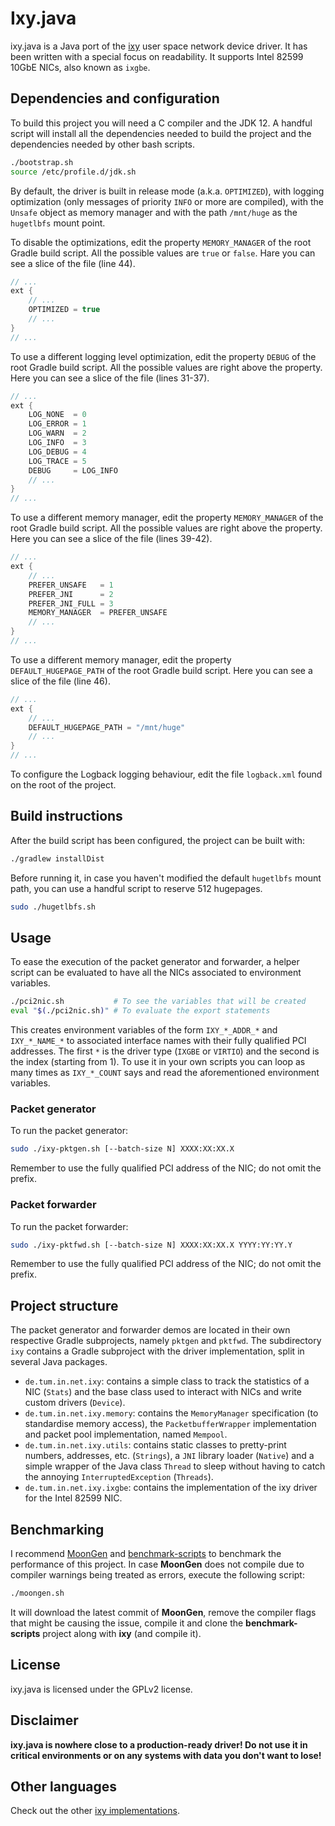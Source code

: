 # Ixy.java

ixy.java is a Java port of the [ixy](https://github.com/emmericp/ixy) user space network device driver.
It has been written with a special focus on readability.
It supports Intel 82599 10GbE NICs, also known as `ixgbe`.

## Dependencies and configuration

To build this project you will need a C compiler and the JDK 12.
A handful script will install all the dependencies needed to build the project and the dependencies needed by other bash scripts.

```bash
./bootstrap.sh
source /etc/profile.d/jdk.sh
```

By default, the driver is built in release mode (a.k.a. `OPTIMIZED`), with logging optimization (only messages of priority `INFO` or more are compiled), with the `Unsafe` object as memory manager and with the path `/mnt/huge` as the `hugetlbfs` mount point.

To disable the optimizations, edit the property `MEMORY_MANAGER` of the root Gradle build script.
All the possible values are `true` or `false`.
Hare you can see a slice of the file (line 44).
```groovy
// ...
ext {
	// ...
	OPTIMIZED = true
	// ...
}
// ...
```

To use a different logging level optimization, edit the property `DEBUG` of the root Gradle build script.
All the possible values are right above the property.
Here you can see a slice of the file (lines 31-37).
```groovy
// ...
ext {
	LOG_NONE  = 0
	LOG_ERROR = 1
	LOG_WARN  = 2
	LOG_INFO  = 3
	LOG_DEBUG = 4
	LOG_TRACE = 5
	DEBUG     = LOG_INFO
	// ...
}
// ...
```

To use a different memory manager, edit the property `MEMORY_MANAGER` of the root Gradle build script.
All the possible values are right above the property.
Here you can see a slice of the file (lines 39-42).
```groovy
// ...
ext {
	// ...
	PREFER_UNSAFE   = 1
	PREFER_JNI      = 2
	PREFER_JNI_FULL = 3
	MEMORY_MANAGER  = PREFER_UNSAFE
	// ...
}
// ...
```

To use a different memory manager, edit the property `DEFAULT_HUGEPAGE_PATH` of the root Gradle build script.
Here you can see a slice of the file (line 46).
```groovy
// ...
ext {
	// ...
	DEFAULT_HUGEPAGE_PATH = "/mnt/huge"
	// ...
}
// ...
```

To configure the Logback logging behaviour, edit the file `logback.xml` found on the root of the project.

## Build instructions

After the build script has been configured, the project can be built with:
```bash
./gradlew installDist
```

Before running it, in case you haven't modified the default `hugetlbfs` mount path, you can use a handful script to reserve 512 hugepages.
```bash
sudo ./hugetlbfs.sh
```

## Usage

To ease the execution of the packet generator and forwarder, a helper script can be evaluated to have all the NICs associated to environment variables.
```bash
./pci2nic.sh           # To see the variables that will be created
eval "$(./pci2nic.sh)" # To evaluate the export statements
```

This creates environment variables of the form `IXY_*_ADDR_*` and `IXY_*_NAME_*` to associated interface names with their fully qualified PCI addresses.
The first `*` is the driver type (`IXGBE` or `VIRTIO`) and the second is the index (starting from 1).
To use it in your own scripts you can loop as many times as `IXY_*_COUNT` says and read the aforementioned environment variables.

### Packet generator

To run the packet generator:
```bash
sudo ./ixy-pktgen.sh [--batch-size N] XXXX:XX:XX.X
```

Remember to use the fully qualified PCI address of the NIC; do not omit the prefix.

### Packet forwarder

To run the packet forwarder:
```bash
sudo ./ixy-pktfwd.sh [--batch-size N] XXXX:XX:XX.X YYYY:YY:YY.Y
```

Remember to use the fully qualified PCI address of the NIC; do not omit the prefix.

## Project structure

The packet generator and forwarder demos are located in their own respective Gradle subprojects, namely `pktgen` and `pktfwd`.
The subdirectory `ixy` contains a Gradle subproject with the driver implementation, split in several Java packages.
- `de.tum.in.net.ixy`: contains a simple class to track the statistics of a NIC (`Stats`) and the base class used to interact with NICs and write custom drivers (`Device`).
- `de.tum.in.net.ixy.memory`: contains the `MemoryManager` specification (to standardise memory access), the `PacketbufferWrapper` implementation and packet pool implementation, named `Mempool`.
- `de.tum.in.net.ixy.utils`: contains static classes to pretty-print numbers, addresses, etc. (`Strings`), a `JNI` library loader (`Native`) and a simple wrapper of the Java class `Thread` to sleep without having to catch the annoying `InterruptedException` (`Threads`).
- `de.tum.in.net.ixy.ixgbe`: contains the implementation of the ixy driver for the Intel 82599 NIC.

## Benchmarking

I recommend [MoonGen](https://github.com/emmericp/MoonGen) and [benchmark-scripts](https://github.com/ixy-languages/benchmark-scripts) to benchmark the performance of this project.
In case **MoonGen** does not compile due to compiler warnings being treated as errors, execute the following script:
```bash
./moongen.sh
```

It will download the latest commit of **MoonGen**, remove the compiler flags that might be causing the issue, compile it and clone the **benchmark-scripts** project along with **ixy** (and compile it).

## License

ixy.java is licensed under the GPLv2 license.

## Disclaimer

**ixy.java is nowhere close to a production-ready driver! Do not use it in critical environments or on any systems with data you don't want to lose!**

## Other languages

Check out the other [ixy implementations](https://github.com/ixy-languages).
